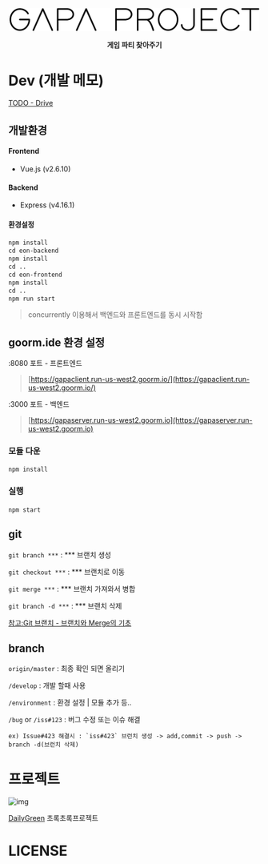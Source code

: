 <p align="center">
    <img src="gapa_project.png" width=500/>
</p>
<p align="center">
    <strong>게임 파티 찾아주기</strong>
</p>

# Dev (개발 메모)
[TODO - Drive](https://docs.google.com/document/d/1ThtNlaxVdBlL2ThwG41KtXHospNcx3J7zJRBf6-axwY/edit)
## 개발환경
#### Frontend
- Vue.js (v2.6.10)

#### Backend
- Express (v4.16.1)


#### 환경설정
```
npm install
cd eon-backend
npm install
cd ..
cd eon-frontend
npm install
cd ..
npm run start
```

> concurrently 이용해서 백엔드와 프론트엔드를 동시 시작함

## goorm.ide 환경 설정
:8080 포트 - 프론트엔드

> [https://gapaclient.run-us-west2.goorm.io/](https://gapaclient.run-us-west2.goorm.io/)

:3000 포트 - 백엔드

> [https://gapaserver.run-us-west2.goorm.io](https://gapaserver.run-us-west2.goorm.io)

### 모듈 다운 

`npm install`

### 실행 

`npm start`

## git
 `git branch ***` : *** 브랜치 생성

 `git checkout ***` : *** 브랜치로 이동

 `git merge ***` : *** 브랜치 가져와서 병합

 `git branch -d ***` : *** 브랜치 삭제

 [참고:Git 브랜치 - 브랜치와 Merge의 기초](https://git-scm.com/book/ko/v1/Git-%EB%B8%8C%EB%9E%9C%EC%B9%98-%EB%B8%8C%EB%9E%9C%EC%B9%98%EC%99%80-Merge%EC%9D%98-%EA%B8%B0%EC%B4%88)

## branch
 `origin/master` : 최종 확인 되면 올리기

 `/develop` : 개발 할때 사용

 `/environment` : 환경 설정 | 모듈 추가 등..

 `/bug` or `/iss#123` : 버그 수정 또는 이슈 해결 
 
    ex) Issue#423 해결시 : `iss#423` 브런치 생성 -> add,commit -> push -> branch -d(브런치 삭제)

# 프로젝트
![img](https://avatars0.githubusercontent.com/u/40048911?s=200&v=4)

[DailyGreen](https://github.com/DailyGreen) 초록초록프로젝트

# LICENSE

